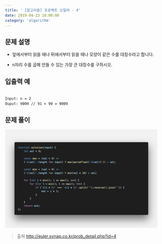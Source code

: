 ```yaml
---
title: ' [알고리즘] 프로젝트 오일러 - 4'
date: 2019-04-23 18:00:00
category: 'algorithm'
---
```


문제 설명
-------

- 앞에서부터 읽을 때나 뒤에서부터 읽을 때나 모양이 같은 수를 대칭수라고 합니다.

- n자리 수를 곱해 만들 수 있는 가장 큰 대칭수를 구하시오.

입출력 예
-------
```sh

Input: n = 2
Ouput: 9009 // 91 × 99 = 9009

```

문제 풀이
-------

![](../../../assets/euler/euler.4.solution.png)

> 출처  <a href="http://euler.synap.co.kr/prob_detail.php?id=4" target="_blank">http://euler.synap.co.kr/prob_detail.php?id=4</a>
